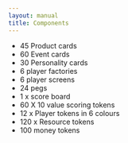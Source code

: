 ```yaml
---
layout: manual
title: Components
---
```


- 45 Product cards
- 60 Event cards
- 30 Personality cards
- 6 player factories
- 6 player screens
- 24 pegs
- 1 x score board
- 60 X 10 value scoring tokens
- 12 x Player tokens in 6 colours
- 120 x Resource tokens
- 100 money tokens
